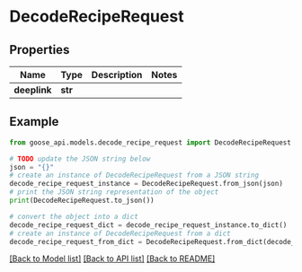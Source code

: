 # DecodeRecipeRequest


## Properties

Name | Type | Description | Notes
------------ | ------------- | ------------- | -------------
**deeplink** | **str** |  | 

## Example

```python
from goose_api.models.decode_recipe_request import DecodeRecipeRequest

# TODO update the JSON string below
json = "{}"
# create an instance of DecodeRecipeRequest from a JSON string
decode_recipe_request_instance = DecodeRecipeRequest.from_json(json)
# print the JSON string representation of the object
print(DecodeRecipeRequest.to_json())

# convert the object into a dict
decode_recipe_request_dict = decode_recipe_request_instance.to_dict()
# create an instance of DecodeRecipeRequest from a dict
decode_recipe_request_from_dict = DecodeRecipeRequest.from_dict(decode_recipe_request_dict)
```
[[Back to Model list]](../README.md#documentation-for-models) [[Back to API list]](../README.md#documentation-for-api-endpoints) [[Back to README]](../README.md)


